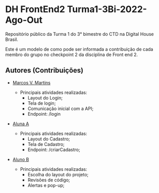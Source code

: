 # DH FrontEnd2 Turma1-3Bi-2022-Ago-Out
Repositório público da Turma 1 do 3° bimestre do CTD na Digital House Brasil.

Este é um modelo de como pode ser informada a contribuição de cada membro do grupo no checkpoint 2 da disciplina de Front end 2.

## Autores (Contribuições)

- [Marcos V. Martins](https://www.github.com/xk08)
    - Principais atividades realizadas:
        - Layout do Login;
        - Tela de login;
        - Comunicação inicial com a API;
        - Endpoint: /login
        
- [Aluna A](https://www.github.com/xk08)
    - Principais atividades realizadas:
        - Layout do Cadastro;
        - Tela de Cadastro;
        - Endpoint: /criarCadastro;

- [Aluno B](https://www.github.com/xk08)
    - Principais atividades realizadas:
        - Escolha do layout do projeto;
        - Revisões de código;
        - Alertas e pop-up;
